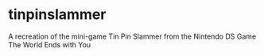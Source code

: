 # tinpinslammer
A recreation of the mini-game Tin Pin Slammer from the Nintendo DS Game The World Ends with You
